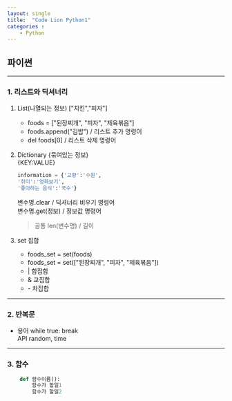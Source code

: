 ```yaml
---
layout: single
title:  "Code Lion Python1"
categories : 
    - Python
---
```

## 파이썬

---

### 1. 리스트와 딕셔너리

1. List(나열되는 정보) ["치킨","피자"]  
    * foods = ["된장찌개", "피자", "제육볶음"]
    * foods.append("김밥") /  리스트 추가 명령어
    * del foods[0] / 리스트 삭제 명령어  


2. Dictionary {묶여있는 정보}   
    {KEY:VALUE}
    ``` python
    information = {'고향':'수원',   
    '취미':'영화보기',   
    '좋아하는 음식':'국수'}
    ```
    변수명.clear / 딕셔너리 비우기 명령어  
    변수명.get(정보) / 정보값 명령어   
    > 공통 len(변수명) / 길이


3. set 집합
    * foods_set = set(foods)
    * foods_set = set(["된장찌개", "피자", "제육볶음"])
    * &#124; 합집합 
    * &#38; 교집합
    * &#45; 차집합
---

### 2. 반복문
 

* 용어
    while true: break   
    API random, time

---

### 3. 함수

```python
    def 함수이름():
        함수가 할일1
        함수가 할일2
``` 